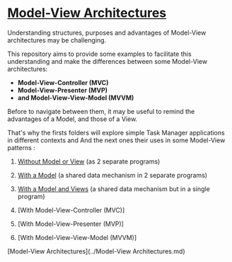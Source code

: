 # [Model-View Architectures](README.md)

Understanding structures, purposes and advantages of Model-View architectures may be challenging.

This repository aims to provide some examples to facilitate this understanding and make the differences between some 
Model-View architectures:
* **Model-View-Controller (MVC)**
* **Model-View-Presenter (MVP)**
* **and Model-View-View-Model (MVVM)**

Before to navigate between them, it may be useful to remind the advantages of a Model, and those of a View.

That's why the firsts folders will explore simple Task Manager applications in different contexts and And the next ones 
their uses in some Model-View patterns :

1. [Without Model or View](1_No_Model/No_Model.md) (as 2 separate programs)
2. [With a Model](2_Model/Model.md) (a shared data mechanism in 2 separate programs)
3. [With a Model and Views](3_Model_View/Model_View.md) (a shared data mechanism but in a single program)


4. [With Model-View-Controller (MVC)]
5. [With Model-View-Presenter (MVP)]
6. [With Model-View-View-Model (MVVM)]
 

[Model-View Architectures](../Model-View Architectures.md)